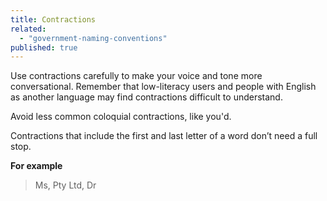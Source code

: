 ```yaml
---
title: Contractions
related:
  - "government-naming-conventions"
published: true
---
```


Use contractions carefully to make your voice and tone more conversational. Remember that low-literacy users and people with English as another language may find contractions difficult to understand.

Avoid less common coloquial contractions, like you'd.

Contractions that include the first and last letter of a word don’t need a full stop.

**For example**

> Ms, Pty Ltd, Dr
